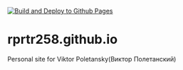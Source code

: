 [![Build and Deploy to Github Pages](https://github.com/rprtr258/rprtr258.github.io/actions/workflows/build-jekyll.yml/badge.svg)](https://github.com/rprtr258/rprtr258.github.io/actions/workflows/build-jekyll.yml)

# rprtr258.github.io
Personal site for Viktor Poletansky(Виктор Полетанский)
